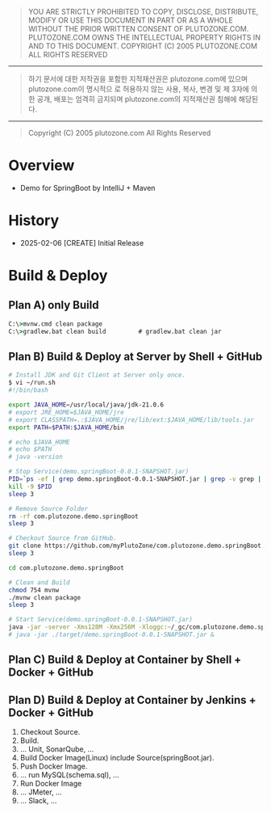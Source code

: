 > YOU ARE STRICTLY PROHIBITED TO COPY, DISCLOSE, DISTRIBUTE, MODIFY OR USE THIS
DOCUMENT IN PART OR AS A WHOLE WITHOUT THE PRIOR WRITTEN CONSENT OF
PLUTOZONE.COM.
PLUTOZONE.COM OWNS THE INTELLECTUAL PROPERTY RIGHTS IN AND TO THIS DOCUMENT.
COPYRIGHT (C) 2005 PLUTOZONE.COM ALL RIGHTS RESERVED
***
> 하기 문서에 대한 저작권을 포함한 지적재산권은 plutozone.com에 있으며 plutozone.com이 명시적으
로 허용하지 않는 사용, 복사, 변경 및 제 3자에 의한 공개, 배포는 엄격히 금지되며
plutozone.com의 지적재산권 침해에 해당된다.
***
> Copyright (C) 2005 plutozone.com All Rights Reserved


# Overview
- Demo for SpringBoot by IntelliJ + Maven


# History
- 2025-02-06 [CREATE] Initial Release


# Build & Deploy
## Plan A) only Build
```cmd
C:\>mvnw.cmd clean package
C:\>gradlew.bat clean build         # gradlew.bat clean jar
```


## Plan B) Build & Deploy at Server by Shell + GitHub
```bash
# Install JDK and Git Client at Server only once.
$ vi ~/run.sh
#!/bin/bash

export JAVA_HOME=/usr/local/java/jdk-21.0.6
# export JRE_HOME=$JAVA_HOME/jre
# export CLASSPATH=.:$JAVA_HOME/jre/lib/ext:$JAVA_HOME/lib/tools.jar
export PATH=$PATH:$JAVA_HOME/bin

# echo $JAVA_HOME
# echo $PATH
# java -version

# Stop Service(demo.springBoot-0.0.1-SNAPSHOT.jar)
PID=`ps -ef | grep demo.springBoot-0.0.1-SNAPSHOT.jar | grep -v grep | awk '{print $2}'`
kill -9 $PID
sleep 3

# Remove Source Folder
rm -rf com.plutozone.demo.springBoot
sleep 3

# Checkout Source from GitHub.
git clone https://github.com/myPlutoZone/com.plutozone.demo.springBoot.git
sleep 3

cd com.plutozone.demo.springBoot

# Clean and Build
chmod 754 mvnw
./mvnw clean package
sleep 3

# Start Service(demo.springBoot-0.0.1-SNAPSHOT.jar)
java -jar -server -Xms128M -Xmx256M -Xloggc:~/_gc/com.plutozone.demo.springBoot.log -XX:+PrintGCDetails -XX:+PrintGCDateStamps ./target/demo.springBoot-0.0.1-SNAPSHOT.jar > /dev/null &
# java -jar ./target/demo.springBoot-0.0.1-SNAPSHOT.jar &
```


## Plan C) Build & Deploy at Container by Shell + Docker + GitHub


## Plan D) Build & Deploy at Container by Jenkins + Docker + GitHub
1. Checkout Source.
2. Build.
3. ... Unit, SonarQube, ...
4. Build Docker Image(Linux) include Source(springBoot.jar).
5. Push Docker Image.
6. ... run MySQL(schema.sql), ...
7. Run Docker Image
8. ... JMeter, ...
9. ... Slack, ...